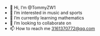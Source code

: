 - 👋 Hi, I’m @TommyZW1
- 👀 I’m interested in music and sports
- 🌱 I’m currently learning mathematics
- 💞️ I’m looking to collaborate on 
- 📫 How to reach me 3161370772@qq.com

<!---
TommyZW1/TommyZW1 is a ✨ special ✨ repository because its `README.md` (this file) appears on your GitHub profile.
You can click the Preview link to take a look at your changes.
--->
